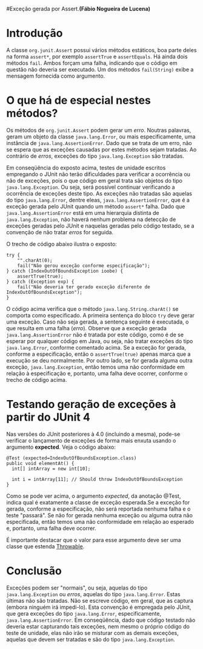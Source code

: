 #Exceção gerada por Assert.**(Fábio Nogueira de Lucena)**

# Introdução #

A classe `org.junit.Assert` possui vários métodos estáticos, boa parte deles na forma `assert*`, por exemplo `assertTrue` e `assertEquals`. Há ainda dois métodos `fail`. Ambos forçam uma falha, indicando que o código em questão não deveria ser executado. Um dos métodos `fail(String)` exibe a mensagem fornecida como argumento.

# O que há de especial nestes métodos? #

Os métodos de `org.junit.Assert` podem gerar um _erro_. Noutras palavras, geram um objeto da classe `java.lang.Error`, ou mais especificamente, uma instância de `java.lang.AssertionError`. Dado que se trata de um erro, não se espera que as exceções causadas por estes métodos sejam tratadas. Ao contrário de _erros_, exceções do tipo `java.lang.Exception` são tratadas.

Em conseqüência do exposto acima, testes de unidade escritos empregando o JUnit não terão dificuldades para verificar a ocorrência ou não de exceções, pois o que código em geral trata são objetos do tipo `java.lang.Exception`. Ou seja, será possível continuar verificando a ocorrência de exceções deste tipo. As exceções não tratadas são aquelas do tipo `java.lang.Error`, dentre eleas, `java.lang.AssertionError`, que é a exceção gerada pelo JUnit quando um método `assert*` falha. Dado que `java.lang.AssertionError` está em uma hierarquia distinta de `java.lang.Exception`, não haverá nenhum problema na detecção de exceções geradas pelo JUnit e naquelas geradas pelo código testado, se a convenção de não tratar _erros_ for seguida.

O trecho de código abaixo ilustra o exposto:
```
try {
    "".charAt(0);
    fail("Não gerou exceção conforme especificação");
} catch (IndexOutOfBoundsException ioobe) {
    assertTrue(true);
} catch (Exception exp) {
    fail("Não deveria ter gerado exceção diferente de IndexOutOfBoundsException");
}
```

O código acima verifica que o método `java.lang.String.charAt()` se comporta como especificado. A primeira sentença do bloco `try` deve gerar uma exceção. Caso não seja gerada, a sentença seguinte é executada, o que resulta em uma falha (_erro_). Observe que a exceção gerada `java.lang.AssertionError` não é tratada por este código, como é de se esperar por qualquer código em Java, ou seja, não tratar exceções do tipo `java.lang.Error`, conforme comentado acima. Se a exceção for gerada, conforme a especificação, então o `assertTrue(true)` apenas marca que a execução se deu normalmente. Por outro lado, se for gerada alguma outra exceção, `java.lang.Exception`, então temos uma não conformidade em relação à especificação e, portanto, uma falha deve ocorrer, conforme o trecho de código acima.

# Testando geração de exceções à partir do JUnit 4 #

Nas versões do JUnit posteriores à 4.0 (incluindo a mesma), pode-se verificar o lançamento de exceções de forma mais enxuta usando o argumento **expected**. Veja o código abaixo:

```
@Test (expected=IndexOutOfBoundsException.class)
public void elementAt() {
  int[] intArray = new int[10];
  
  int i = intArray[11]; // Should throw IndexOutOfBoundsException
}
```

Como se pode ver acima, o argumento _expected_, da anotação @Test, indica qual é exatamente a classe de exceção esperada.Se a exceção for gerada, conforme a especificação, não será reportada nenhuma falha e o teste "passará". Se não for gerada nenhuma exceção ou  alguma outra não especificada, então temos uma não conformidade em relação ao esperado e, portanto, uma falha deve ocorrer.

É importante destacar que o valor para esse argumento deve ser uma classe que estenda [Throwable](http://java.sun.com/javase/6/docs/api/java/lang/Throwable.html).

# Conclusão #
Exceções podem ser "normais", ou seja, aquelas do tipo `java.lang.Exception` ou _erros_, aquelas do tipo `java.lang.Error`. Estas últimas não são tratadas. Não se escreve código, em geral, que as captura (embora ninguém irá impedi-lo). Esta convenção é empregada pelo JUnit, que gera exceções do tipo `java.lang.Error`, especificamente, `java.lang.AssertionError`. Em conseqüência, dado que código testado não deveria estar capturando tais exceções, nem mesmo o próprio código do teste de unidade, elas não irão se misturar com as demais exceções, aquelas que devem ser tratadas e são do tipo `java.lang.Exception`.